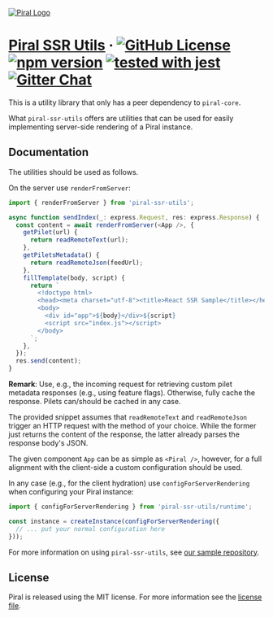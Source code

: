 [![Piral Logo](https://github.com/smapiot/piral/raw/main/docs/assets/logo.png)](https://piral.io)

# [Piral SSR Utils](https://piral.io) &middot; [![GitHub License](https://img.shields.io/badge/license-MIT-blue.svg)](https://github.com/smapiot/piral/blob/main/LICENSE) [![npm version](https://img.shields.io/npm/v/piral-ssr-utils.svg?style=flat)](https://www.npmjs.com/package/piral-search) [![tested with jest](https://img.shields.io/badge/tested_with-jest-99424f.svg)](https://jestjs.io) [![Gitter Chat](https://badges.gitter.im/gitterHQ/gitter.png)](https://gitter.im/piral-io/community)

This is a utility library that only has a peer dependency to `piral-core`.

What `piral-ssr-utils` offers are utilities that can be used for easily implementing server-side rendering of a Piral instance.

## Documentation

The utilities should be used as follows.

On the server use `renderFromServer`:

```ts
import { renderFromServer } from 'piral-ssr-utils';

async function sendIndex(_: express.Request, res: express.Response) {
  const content = await renderFromServer(<App />, {
    getPilet(url) {
      return readRemoteText(url);
    },
    getPiletsMetadata() {
      return readRemoteJson(feedUrl);
    },
    fillTemplate(body, script) {
      return `
        <!doctype html>
        <head><meta charset="utf-8"><title>React SSR Sample</title></head>
        <body>
          <div id="app">${body}</div>${script}
          <script src="index.js"></script>
        </body>
      `;
    },
  });
  res.send(content);
}
```

**Remark**: Use, e.g., the incoming request for retrieving custom pilet metadata responses (e.g., using feature flags). Otherwise, fully cache the response. Pilets can/should be cached in any case.

The provided snippet assumes that `readRemoteText` and `readRemoteJson` trigger an HTTP request with the method of your choice. While the former just returns the content of the response, the latter already parses the response body's JSON.

The given component `App` can be as simple as `<Piral />`, however, for a full alignment with the client-side a custom configuration should be used.

In any case (e.g., for the client hydration) use `configForServerRendering` when configuring your Piral instance:

```ts
import { configForServerRendering } from 'piral-ssr-utils/runtime';

const instance = createInstance(configForServerRendering({
  // ... put your normal configuration here
}));
```

For more information on using `piral-ssr-utils`, see [our sample repository](https://github.com/smapiot/sample-piral-ssr).

## License

Piral is released using the MIT license. For more information see the [license file](./LICENSE).
